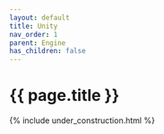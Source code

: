 ```yaml
---
layout: default
title: Unity
nav_order: 1
parent: Engine
has_children: false
---
```


{{ page.title }}
======================

{% include under_construction.html %}


<br>

<br>